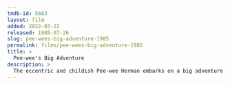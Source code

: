 ```yaml
---
tmdb-id: 5683
layout: film
added: 2022-03-22
released: 1985-07-26
slug: pee-wees-big-adventure-1985
permalink: films/pee-wees-big-adventure-1985
title: >
  Pee-wee's Big Adventure
description: >
  The eccentric and childish Pee-wee Herman embarks on a big adventure when his beloved bicycle is stolen. Armed with information from a fortune-teller and a relentless obsession with his prized possession, Pee-wee encounters a host of odd characters and bizarre situations as he treks across the country to recover his bike.
---
```

